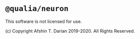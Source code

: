 # `@qualia/neuron`

This software is not licensed for use.

(c) Copyright Afshin T. Darian 2019-2020. All Rights Reserved.
